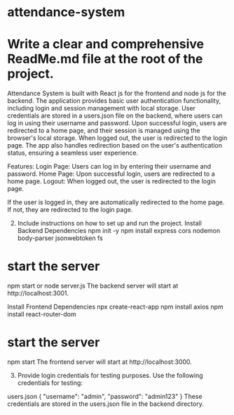 # attendance-system

# Write a clear and comprehensive ReadMe.md file at the root of the project.

Attendance System is built with React js for the frontend and node js for the backend. The application provides basic user authentication functionality, including login and session management with local storage. User credentials are stored in a users.json file on the backend, where users can log in using their username and password. Upon successful login, users are redirected to a home page, and their session is managed using the browser's local storage. When logged out, the user is redirected to the login page. The app also handles redirection based on the user's authentication status, ensuring a seamless user experience.


Features:
Login Page: Users can log in by entering their username and password.
Home Page: Upon successful login, users are redirected to a home page.
Logout: When logged out, the user is redirected to the login page.

If the user is logged in, they are automatically redirected to the home page. If not, they are redirected to the login page.




02. Include instructions on how to set up and run the project.
Install Backend Dependencies
npm init -y
npm install express cors nodemon body-parser jsonwebtoken fs
# start the server
npm start or node server.js
The backend server will start at http://localhost:3001.


Install Frontend Dependencies
npx create-react-app
npm install axios
npm install react-router-dom 
# start the server
npm start
The frontend server will start at http://localhost:3000.




03. Provide login credentials for testing purposes.
Use the following credentials for testing:

users.json
{
    "username": "admin",
    "password": "admin123"
}
These credentials are stored in the users.json file in the backend directory. 


